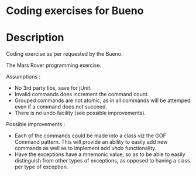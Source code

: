 # Coding exercises for Bueno
# Description
Coding exercise as`per requested by the Bueno.

The Mars Rover programming exercise.

Assumptions :
* No 3rd party libs, save for jUnit.
* Invalid commands does increment the command count.
* Grouped commands are not atomic, as in all commands will be attemped even if a command does not succeed.
* There is no undo facility (see possible improvements).


Possible improvements :
* Each of the commands could be made into a class viz the GOF Command pattern. This will provide an ability
to easily add new commands as well as to implement add _undo_ functionality.
* Have the exceptions have a mnemonic value, so as to be able to easily distinguish from other types of
exceptions, as opposed to having a class per type of exception.



